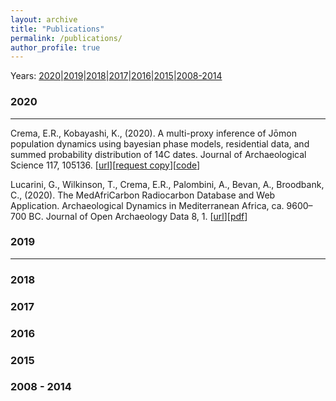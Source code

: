 ```yaml
---
layout: archive
title: "Publications"
permalink: /publications/
author_profile: true
---
```

Years: [2020](#2020)|[2019](#2019)|[2018](#2018)|[2017](#2017)|[2016](#2016)|[2015](#2015)|[2008-2014](#2008-2014)


### 2020 ###
---

Crema, E.R., Kobayashi, K., (2020). A multi-proxy inference of Jōmon population dynamics using bayesian phase models, residential data, and summed probability distribution of 14C dates. Journal of Archaeological Science 117, 105136. [[url](https://doi.org/10.1016/j.jas.2020.105136)][[request copy](mailto:erc62@cam.ac.uk?subject=Request%20Copy%20of%20%22A%20multi-proxy%20inference%20of%20J%C5%8Dmon%20population%20dynamics%20...%22)][[code](https://github.com/ercrema/jomonPhasesAndPopulation)]

Lucarini, G., Wilkinson, T., Crema, E.R., Palombini, A., Bevan, A., Broodbank, C., (2020). The MedAfriCarbon Radiocarbon Database and Web Application. Archaeological Dynamics in Mediterranean Africa, ca. 9600–700 BC. Journal of Open Archaeology Data 8, 1. [[url](https://doi.org/10.5334/joad.60)][[pdf](http://ercrema.github.io/files/60-452-1-PB.pdf)]

### 2019 ###
---

### 2018 ###

### 2017 ###

### 2016 ###

### 2015 ###

### 2008 - 2014 ###



